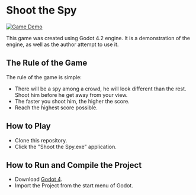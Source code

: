 # Shoot the Spy

[![Game Demo](https://img.youtube.com/vi/IyJgB0r6KHQ/0.jpg)](https://youtu.be/IyJgB0r6KHQ)

This game was created using Godot 4.2 engine. It is a demonstration of the engine, as well as the author attempt to use it.

## The Rule of the Game
The rule of the game is simple: 
- There will be a spy among a crowd, he will look different than the rest. Shoot him before he get away from your view.
- The faster you shoot him, the higher the score.
- Reach the highest score possible.

## How to Play
- Clone this repository.
- Click the "Shoot the Spy.exe" application.

## How to Run and Compile the Project
- Download [Godot 4](https://godotengine.org/download/windows/).
- Import the Project from the start menu of Godot.
